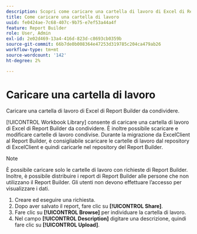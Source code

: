 ```yaml
---
description: Scopri come caricare una cartella di lavoro di Excel di Report Builder da condividere.
title: Come caricare una cartella di lavoro
uuid: fe0424ae-7c68-407c-9b75-e7ef53a44a4f
feature: Report Builder
role: User, Admin
exl-id: 2e02d469-13a4-416d-823d-c8693cb0359b
source-git-commit: 66b7de0b008364e47253d319785c204ca479ab26
workflow-type: tm+mt
source-wordcount: '142'
ht-degree: 2%

---
```


# Caricare una cartella di lavoro

Caricare una cartella di lavoro di Excel di Report Builder da condividere.

[!UICONTROL Workbook Library] consente di caricare una cartella di lavoro di Excel di Report Builder da condividere. È inoltre possibile scaricare e modificare cartelle di lavoro condivise. Durante la migrazione da ExcelClient al Report Builder, è consigliabile scaricare le cartelle di lavoro dal repository di ExcelClient e quindi caricarle nel repository del Report Builder.

>[!NOTE]
>
>È possibile caricare solo le cartelle di lavoro con richieste di Report Builder. Inoltre, è possibile distribuire i report di Report Builder alle persone che non utilizzano il Report Builder. Gli utenti non devono effettuare l’accesso per visualizzare i dati.

1. Creare ed eseguire una richiesta.
1. Dopo aver salvato il report, fare clic su **[!UICONTROL Share]**.
1. Fare clic su **[!UICONTROL Browse]** per individuare la cartella di lavoro.
1. Nel campo **[!UICONTROL Description]** digitare una descrizione, quindi fare clic su **[!UICONTROL Upload]**.
